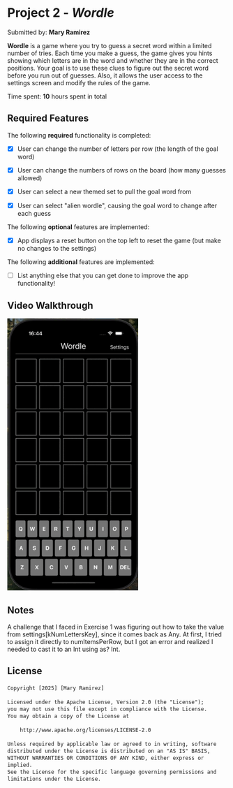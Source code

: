 # Project 2 - *Wordle*

Submitted by: **Mary Ramirez**

**Wordle** is a game where you try to guess a secret word within a limited number of tries. Each time you make a guess, the game gives you hints showing which letters are in the word and whether they are in the correct positions. Your goal is to use these clues to figure out the secret word before you run out of guesses. Also, it allows the user access to the  settings screen and modify the rules of the game.

Time spent: **10** hours spent in total

## Required Features

The following **required** functionality is completed:

- [X] User can change the number of letters per row (the length of the goal word)
- [X] User can change the numbers of rows on the board (how many guesses allowed)
- [X] User can select a new themed set to pull the goal word from
- [X] User can select "alien wordle", causing the goal word to change after each guess


The following **optional** features are implemented:

- [X] App displays a reset button on the top left to reset the game (but make no changes to the settings)

The following **additional** features are implemented:

- [ ] List anything else that you can get done to improve the app functionality!

## Video Walkthrough

<img src="Walkthrough.gif" alt="Walkthrough" width='300'>

## Notes

A challenge that I faced in Exercise 1 was figuring out how to take the value from settings[kNumLettersKey], since it comes back as Any.
At first, I tried to assign it directly to numItemsPerRow, but I got an error and realized I needed to cast it to an Int using as? Int.

## License

    Copyright [2025] [Mary Ramirez]

    Licensed under the Apache License, Version 2.0 (the "License");
    you may not use this file except in compliance with the License.
    You may obtain a copy of the License at

        http://www.apache.org/licenses/LICENSE-2.0

    Unless required by applicable law or agreed to in writing, software
    distributed under the License is distributed on an "AS IS" BASIS,
    WITHOUT WARRANTIES OR CONDITIONS OF ANY KIND, either express or implied.
    See the License for the specific language governing permissions and
    limitations under the License.
